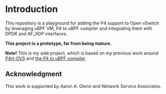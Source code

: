 # Introduction

This repository is a playground for adding the P4 support to Open vSwitch by leveraging uBPF VM,
P4 to uBPF compiler and integrating them with DPDK and AF_XDP interfaces.

**This project is a prototype, far from being mature.**

**Note!** This is my side project, which is based on my previous work around [P4rt-OVS](https://github.com/Orange-OpenSource/p4rt-ovs) and 
[the P4 to uBPF compiler](https://github.com/p4lang/p4c/tree/master/backends/ubpf).

## Acknowledgment

This work is supported by Aaron A. Glenn and Network Service Associates.
